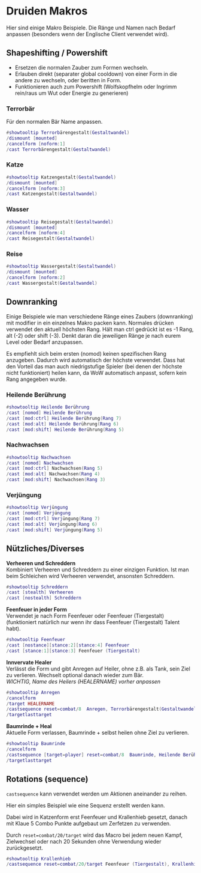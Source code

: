 # Druiden Makros

Hier sind einige Makro Beispiele. Die Ränge und Namen nach Bedarf anpassen (besonders wenn der Englische Client verwendet wird).

## Shapeshifting / Powershift
- Ersetzen die normalen Zauber zum Formen wechseln.
- Erlauben direkt (separater global cooldown) von einer Form in die andere zu wechseln, oder beritten in Form.
- Funktionieren auch zum Powershift (Wolfskopfhelm oder Ingrimm rein/raus um Wut oder Energie zu generieren)

### Terrorbär 
Für den normalen Bär Name anpassen.
```lua
#showtooltip Terrorbärengestalt(Gestaltwandel)
/dismount [mounted]
/cancelform [noform:1]
/cast Terrorbärengestalt(Gestaltwandel)
```

### Katze
```lua
#showtooltip Katzengestalt(Gestaltwandel)
/dismount [mounted]
/cancelform [noform:3]
/cast Katzengestalt(Gestaltwandel)
```

### Wasser
```lua
#showtooltip Reisegestalt(Gestaltwandel)
/dismount [mounted]
/cancelform [noform:4]
/cast Reisegestalt(Gestaltwandel)
```

### Reise
```lua
#showtooltip Wassergestalt(Gestaltwandel)
/dismount [mounted]
/cancelform [noform:2]
/cast Wassergestalt(Gestaltwandel)
```


## Downranking
Einige Beispiele wie man verschiedene Ränge eines Zaubers (downranking) mit modifier in ein einzelnes Makro packen kann.
Normales drücken verwendet den aktuell höchsten Rang. Hält man ctrl gedrückt ist es -1 Rang, alt (-2) oder shift (-3).
Denkt daran die jeweiligen Ränge je nach eurem Level oder Bedarf anzupassen.

Es empfiehlt sich beim ersten (nomod) keinen spezifischen Rang anzugeben. Dadurch wird automatisch der höchste verwendet. Dass hat den Vorteil das man auch niedrigstufige Spieler (bei denen der höchste nicht funktioniert) heilen kann, da WoW automatisch anpasst, sofern kein Rang angegeben wurde.

### Heilende Berührung
```lua
#showtooltip Heilende Berührung
/cast [nomod] Heilende Berührung
/cast [mod:ctrl] Heilende Berührung(Rang 7)
/cast [mod:alt] Heilende Berührung(Rang 6)
/cast [mod:shift] Heilende Berührung(Rang 5)
```
### Nachwachsen
```lua
#showtooltip Nachwachsen
/cast [nomod] Nachwachsen
/cast [mod:ctrl] Nachwachsen(Rang 5)
/cast [mod:alt] Nachwachsen(Rang 4)
/cast [mod:shift] Nachwachsen(Rang 3)
```
### Verjüngung
```lua
#showtooltip Verjüngung
/cast [nomod] Verjüngung
/cast [mod:ctrl] Verjüngung(Rang 7)
/cast [mod:alt] Verjüngung(Rang 6)
/cast [mod:shift] Verjüngung(Rang 5)
```


## Nützliches/Diverses

**Verheeren und Schreddern**  
Kombiniert Verheeren und Schreddern zu einer einzigen Funktion. 
Ist man beim Schleichen wird Verheeren verwendet, ansonsten Schreddern. 
```lua
#showtooltip Schreddern
/cast [stealth] Verheeren
/cast [nostealth] Schreddern 
```

**Feenfeuer in jeder Form**  
Verwendet je nach Form Feenfeuer oder Feenfeuer (Tiergestalt) (funktioniert natürlich nur wenn ihr dass Feenfeuer (Tiergestalt) Talent habt). 
```lua
#showtooltip Feenfeuer
/cast [nostance][stance:2][stance:4] Feenfeuer
/cast [stance:1][stance:3] Feenfeuer (Tiergestalt)
```

**Innvervate Healer**  
Verlässt die Form und gibt Anregen auf Heiler, ohne z.B. als Tank, sein Ziel zu verlieren. Wechselt optional danach wieder zum Bär.  
*WICHTIG, Name des Heilers (HEALERNAME) vorher anpassen*

```lua
#showtooltip Anregen
/cancelform
/target HEALERNAME
/castsequence reset=combat/8  Anregen, Terrorbärengestalt(Gestaltwandel), null
/targetlasttarget
```

**Baumrinde + Heal**  
Aktuelle Form verlassen, Baumrinde + selbst heilen ohne Ziel zu verlieren.
```lua
#showtooltip Baumrinde
/cancelform
/castsequence [target=player] reset=combat/8  Baumrinde, Heilende Berührung
/targetlasttarget
```

## Rotations (sequence)
`castsequence` kann verwendet werden um Aktionen aneinander zu reihen. 

Hier ein simples Beispiel wie eine Sequenz erstellt werden kann.

Dabei wird in Katzenform erst Feenfeuer und Krallenhieb gesetzt, danach mit Klaue 5 Combo Punkte aufgebaut um Zerfetzen zu verwenden. 

Durch `reset=combat/20/target` wird das Macro bei jedem neuen Kampf, Zielwechsel oder nach 20 Sekunden ohne Verwendung wieder zurückgesetzt.
```lua
#showtooltip Krallenhieb
/castsequence reset=combat/20/target Feenfeuer (Tiergestalt), Krallenhieb, Klaue, Klaue, Klaue, Krallenhieb, Zerfetzen, Klaue, Klaue, Klaue, Klaue, Krallenhieb, Zerfetzen, Klaue, Klaue, Klaue
```

